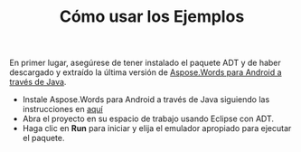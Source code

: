 ﻿---
title: Cómo usar los Ejemplos
second_title: Aspose.Words por Java
articleTitle: Cómo usar los Ejemplos
linktitle: Cómo usar los Ejemplos
description: "Cómo ejecutar Aspose.Words para Android a través de Java ejemplos."
type: docs
weight: 70
url: /es/java/how-to-use-the-examples/
timestamp: 2024-01-27-14-07-04
---

En primer lugar, asegúrese de tener instalado el paquete ADT y de haber descargado y extraído la última versión de [Aspose.Words para Android a través de Java](https://releases.aspose.com/words/androidjava/).

- Instale Aspose.Words para Android a través de Java siguiendo las instrucciones en [aquí](/words/java/installation/)
- Abra el proyecto en su espacio de trabajo usando Eclipse con ADT.
- Haga clic en **Run** para iniciar y elija el emulador apropiado para ejecutar el paquete.
